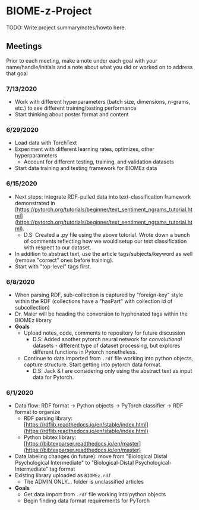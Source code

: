 # BIOME-z-Project

TODO: Write project summary/notes/howto here.

## Meetings 

Prior to each meeting, make a note under each goal with your name/handle/initials and a note about what you did or worked on to address that goal

### 7/13/2020
- Work with different hyperparameters (batch size, dimensions, n-grams, etc.) to see different training/testing performance
- Start thinking about poster format and content

### 6/29/2020
- Load data with TorchText
- Experiment with different learning rates, optimizes, other hyperparameters
  - Account for different testing, training, and validation datasets
- Start data training and testing framework for BIOMEz data

### 6/15/2020
- Next steps: integrate RDF-pulled data into text-classification framework demonstrated in [https://pytorch.org/tutorials/beginner/text_sentiment_ngrams_tutorial.html](https://pytorch.org/tutorials/beginner/text_sentiment_ngrams_tutorial.html).
  - D.S: Created a .py file using the above tutorial. Wrote down a bunch of comments reflecting how we would setup our text classification with respect to our dataset.
- In addition to abstract text, use the article tags/subjects/keyword as well (remove "correct" ones before training).
- Start with "top-level" tags first.

### 6/8/2020
- When parsing RDF, sub-collection is captured by "foreign-key" style within the RDF (collections have a "hasPart" with collection id of subcollection)
- Dr. Maier will be heading the conversion to hyphenated tags within the BIOMEz library
- **Goals**
  - Upload notes, code, comments to repository for future discussion
    - D.S: Added another pytorch neural network for *convolutional* datasets - different type of dataset processing, but explores different functions in Pytorch nonetheless.
  - Continue to data imported from `.rdf` file working into python objects, capture structure. Start getting into pytorch data format.
    - D.S: Jack & I are considering only using the abstract text as input data for Pytorch.

### 6/1/2020
- Data flow: RDF format -> Python objects -> PyTorch classifier -> RDF format to organize
  - RDF parsing library: [https://rdflib.readthedocs.io/en/stable/index.html](https://rdflib.readthedocs.io/en/stable/index.html)
  - Python bibtex library: [https://bibtexparser.readthedocs.io/en/master](https://bibtexparser.readthedocs.io/en/master)
- Data labeling changes (in future): move from "Biological Distal Psychological Intermediate" to "Biological-Distal Psychological-Intermediate" tag format
- Existing library uploaded as `BIOMEz.rdf`
  - The ADMIN ONLY... folder is unclassified articles
- **Goals**
  - Get data import from `.rdf` file working into python objects
  - Begin finding data format requirements for PyTorch
